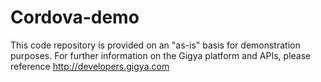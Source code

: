 # Cordova-demo

This code repository is provided on an "as-is" basis for demonstration purposes. For further information on the Gigya platform and APIs, please reference http://developers.gigya.com
